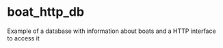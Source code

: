 # boat_http_db
Example of a database with information about boats and a HTTP interface to access it
